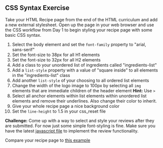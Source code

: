 ## CSS Syntax Exercise

Take your HTML Recipe page from the end of the HTML curriculum and add a new external stylesheet. Open up the page in your web browser and use the CSS workflow from Day 1 to begin styling your recipe page with some basic CSS syntax.

1. Select the body element and set the `font-family` property to "arial, sans-serif"
2. Set the font-size to 38px for all H1 elements
3. Set the font-size to 32px for all H2 elements
4. Add a class to your unordered list of ingredients called "ingredients-list"
5. Add a `list-style` property with a value of "square inside" to all elements in the "ingredients-list" class
6. Add another `list-style` of your choosing to all ordered list elements
7. Change the width of the logo image to 100px by selecting all `img` elements that are immediate children of the header element **Hint:** Use `>`
8. Select all anchor elements within list elements within unordered list elements and remove their underlines. Also change their color to inherit.
9. Give your whole recipe page a nice background color
10. Set the `line-height` to 1.5 in your css_reset file

**Challenge:** Come up with a way to select and style your reviews after they are submitted. For now just some simple font-styling is fine. Make sure you have the latest [javascript file](../../assets/external_javascript_example.js) to implement the review functionality.

Compare your recipe page to [this example](../../assets/css_syntax_exercise.css)
